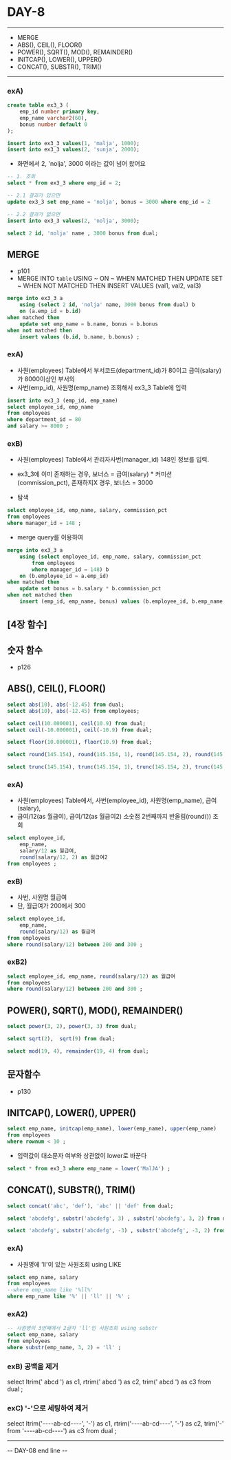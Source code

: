DAY-8
=====
- - -

* MERGE
* ABS(), CEIL(), FLOOR()
* POWER(), SQRT(), MOD(), REMAINDER()
* INITCAP(), LOWER(), UPPER()
* CONCAT(), SUBSTR(), TRIM()
- - -

### exA)
```sql
create table ex3_3 (
	emp_id number primary key,
	emp_name varchar2(60),
	bonus number default 0
);

insert into ex3_3 values(1, 'malja', 1000);
insert into ex3_3 values(2, 'sunja', 2000);
```

* 화면에서 2, 'nolja', 3000 이라는 값이 넘어 왔어요
```sql
-- 1. 조회
select * from ex3_3 where emp_id = 2;

-- 2.1 결과가 있으면
update ex3_3 set emp_name = 'nolja', bonus = 3000 where emp_id = 2

-- 2.2 결과가 없으면
insert into ex3_3 values(2, 'nolja', 3000);

select 2 id, 'nolja' name , 3000 bonus from dual;
```

## MERGE
* p101
* MERGE INTO `table` USING ~ ON ~ WHEN MATCHED THEN UPDATE SET ~ WHEN NOT MATCHED THEN INSERT VALUES (val1, val2, val3) 

```sql
merge into ex3_3 a
	using (select 2 id, 'nolja' name, 3000 bonus from dual) b
	on (a.emp_id = b.id)
when matched then
	update set emp_name = b.name, bonus = b.bonus
when not matched then
	insert values (b.id, b.name, b.bonus) ;
```

### exA)
* 사원(employees) Table에서 부서코드(department_id)가 80이고 급여(salary)가 8000이상인 부서의
* 사번(emp_id), 사원명(emp_name) 조회해서 ex3_3 Table에 입력
```sql
insert into ex3_3 (emp_id, emp_name)
select employee_id, emp_name
from employees
where department_id = 80
and salary >= 8000 ;
```

### exB)
* 사원(employees) Table에서 관리자사번(manager_id) 148인 정보를 입력.
* ex3_3에 이미 존재하는 경우, 보너스 = 급여(salary) * 커미션(commission_pct), 존재하지X 경우, 보너스 = 3000

* 탐색
```sql
select employee_id, emp_name, salary, commission_pct
from employees
where manager_id = 148 ;
```

* merge query를 이용하여
```sql
merge into ex3_3 a
	using (select employee_id, emp_name, salary, commission_pct
		from employees
		where manager_id = 148) b
	on (b.employee_id = a.emp_id)
when matched then
	update set bonus = b.salary * b.commission_pct
when not matched then
	insert (emp_id, emp_name, bonus) values (b.employee_id, b.emp_name, 3000) ;
```


## [4장 함수]

## 숫자 함수
* p126
## ABS(), CEIL(), FLOOR()
```sql
select abs(10), abs(-12.45) from dual;
select abs(10), abs(-12.45) from employees;

select ceil(10.000001), ceil(10.9) from dual;
select ceil(-10.000001), ceil(-10.9) from dual;

select floor(10.000001), floor(10.9) from dual;

select round(145.154), round(145.154, 1), round(145.154, 2), round(145.154, -1) from dual;

select trunc(145.154), trunc(145.154, 1), trunc(145.154, 2), trunc(145.154, -1) from dual;
```

### exA)
* 사원(employees) Table에서, 사번(employee_id), 사원명(emp_name), 급여(salary),
* 급여/12(as 월급여), 급여/12(as 월급여2) 소숫점 2번째까지 반올림(round()) 조회
```sql
select employee_id,
	emp_name,
	salary/12 as 월급여,
	round(salary/12, 2) as 월급여2
from employees ;
```

### exB)
* 사번, 사원명 월급여
* 단, 월급여가 200에서 300
```sql
select employee_id,
	emp_name,
	round(salary/12) as 월급여
from employees
where round(salary/12) between 200 and 300 ;
```

### exB2)
```sql
select employee_id, emp_name, round(salary/12) as 월급여
from employees
where round(salary/12) between 200 and 300 ;
```

## POWER(), SQRT(), MOD(), REMAINDER()
```sql
select power(3, 2), power(3, 3) from dual;

select sqrt(2),  sqrt(9) from dual;

select mod(19, 4), remainder(19, 4) from dual;
```


## 문자함수
* p130
## INITCAP(), LOWER(), UPPER()
```sql
select emp_name, initcap(emp_name), lower(emp_name), upper(emp_name)
from employees
where rownum < 10 ;
```

* 입력값이 대소문자 여부와 상관없이 lower로 바꾼다
```sql
select * from ex3_3 where emp_name = lower('MalJA') ;
```

## CONCAT(), SUBSTR(), TRIM()
```sql
select concat('abc', 'def'), 'abc' || 'def' from dual;

select 'abcdefg', substr('abcdefg', 3) , substr('abcdefg', 3, 2) from dual;

select 'abcdefg', substr('abcdefg', -3) , substr('abcdefg', -3, 2) from dual;
```

### exA)
* 사원명에 'll'이 있는 사원조회 using LIKE
```sql
select emp_name, salary
from employees
--where emp_name like '%ll%'
where emp_name like '%' || 'll' || '%' ;
```

### exA2)
```sql
-- 사원명의 3번째에서 2글자 'll'인 사원조회 using substr
select emp_name, salary
from employees
where substr(emp_name, 3, 2) = 'll' ;
```


### exB) 공백을 제거
select ltrim('    abcd    ') as c1, 
        rtrim('    abcd    ') as c2,
        trim('    abcd    ') as c3
from dual ;

### exC) '-'으로 세팅하여 제거
select ltrim('----ab-cd----', '-') as c1, 
        rtrim('----ab-cd----', '-') as c2,
        trim('-' from '----ab-cd----') as c3
from dual ;


- - -
-- DAY-08 end line --


